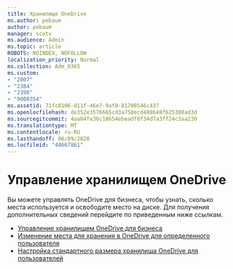 ```yaml
---
title: Хранилище OneDrive
ms.author: pebaum
author: pebaum
manager: scotv
ms.audience: Admin
ms.topic: article
ROBOTS: NOINDEX, NOFOLLOW
localization_priority: Normal
ms.collection: Adm_O365
ms.custom:
- "2007"
- "2384"
- "2398"
- "9000354"
ms.assetid: 71fc8106-d11f-46e7-9af0-81708546c437
ms.openlocfilehash: de352e3576665cd3a758ecd488b48f625308ad3d
ms.sourcegitcommit: 4aa64fe36c18654ebeadf8f34d7a3ff24c3aa230
ms.translationtype: MT
ms.contentlocale: ru-RU
ms.lasthandoff: 06/09/2020
ms.locfileid: "44667861"
---
```

# <a name="manage-your-onedrive-storage"></a>Управление хранилищем OneDrive

Вы можете управлять OneDrive для бизнеса, чтобы узнать, сколько места используется и освободите место на диске.  Для получения дополнительных сведений перейдите по приведенным ниже ссылкам.

- [Управление хранилищем OneDrive для бизнеса](https://support.microsoft.com/office/31519161-059c-4764-b6f8-f5cd29f7fe68)
- [Изменение места для хранения в OneDrive для определенного пользователя](https://docs.microsoft.com/onedrive/change-user-storage)
- [Настройка стандартного размера хранилища OneDrive для пользователей](https://docs.microsoft.com/onedrive/set-default-storage-space)